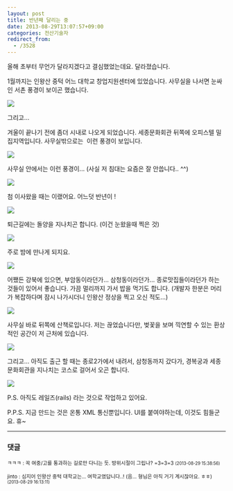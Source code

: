 ```yaml
---
layout: post
title: 반년째 달리는 중
date: 2013-08-29T13:07:57+09:00
categories: 전산기술자
redirect_from:
  - /3528
---
```


올해 초부터 무언가 달라지겠다고 결심했었는데요. 달라졌습니다.

 

1월까지는 인왕산 중턱 어느 대학교 창업지원센터에 있었습니다. 사무실을 나서면 눈싸인 서촌 풍경이 보이곤 했습니다.

![ ](/assets/media/uploads_2013_08_스크린샷-2013-08-29-오후-12.41.49.png)

 

 

그리고...

겨울이 끝나기 전에 좀더 시내로 나오게 되었습니다. 세종문화회관 뒤쪽에 오피스텔 밀집지역입니다. 사무실밖으로는  이런 풍경이 보입니다.

![ ](/assets/media/uploads_2013_08_스크린샷-2013-08-29-오후-12.42.47.png)

 

사무실 안에서는 이런 풍경이... (사실 저 침대는 요즘은 잘 안씁니다.. ^^)

![ ](/assets/media/uploads_2013_08_스크린샷-2013-08-29-오후-12.42.20.png)

 

첨 이사왔을 때는 이랬어요. 어느덧 반년이 !

![ ](/assets/media/uploads_2013_08_스크린샷-2013-08-29-오후-12.42.14.png)

 

퇴근길에는 돌양을 지나치곤 합니다. (이건 눈왔을때 찍은 것)

![ ](/assets/media/uploads_2013_08_스크린샷-2013-08-29-오후-12.41.56.png)

 

 

주로 밤에 만나게 되지요.

![ ](/assets/media/uploads_2013_08_스크린샷-2013-08-29-오후-12.42.26.png)

 

어쨌든 강북에 있으면, 부암동이라던가... 삼청동이라던가... 종로맛집들이라던가 하는 것들이 있어서 좋습니다. 가끔 멀리까지 가서 밥을 먹기도 합니다. (개발자 한분은 머리가 복잡하다며 잠시 나가시더니 인왕산 정상을 찍고 오신 적도...)

![ ](/assets/media/uploads_2013_08_스크린샷-2013-08-29-오후-12.42.03.png)

 

사무실 바로 뒤쪽에 산책로입니다. 저는 끊었습니다만, 벚꽃을 보며 끽연할 수 있는 환상적인 공간이 저 근처에 있습니다.

![ ](/assets/media/uploads_2013_08_스크린샷-2013-08-29-오후-12.42.32.png)

 

그리고... 아직도 출근 할 때는 종로2가에서 내려서, 삼청동까지 갔다가, 경복궁과 세종문화회관을 지나치는 코스로 걸어서 오곤 합니다.

![ ](/assets/media/uploads_2013_08_스크린샷-2013-08-29-오후-12.42.37.png)

 

P.S. 아직도 레일즈(rails) 라는 것으로 작업하고 있어요.

P.P.S. 지금 만드는 것은 온통 XML 통신뿐입니다. UI를 붙여야하는데, 이것도 힘들군요. 휴~

* * *

### 댓글



<!--- cmt:1214 --->
<!--- mail:compol@naver.com --->
<!--- parent:0 --->

<small class=comment>ㅋㅋㅋ : 꼭 여중/고를 통과하는 길로만 다니는 듯. 방위시절이 그립나?  =3=3=3 <small>(2013-08-29 15:38:56)</small></small>


<!--- cmt:1215 --->
<!--- mail:jaypark@gmail.com --->
<!--- parent:1214 --->

<small class=comment>jinto : 심지어 인왕산 중턱 대학교는... 여학교였답니다..! (음... 형님은 아직 거기 계시잖아요. ㅎㅎ)  <small>(2013-08-29 16:13:11)</small></small>

